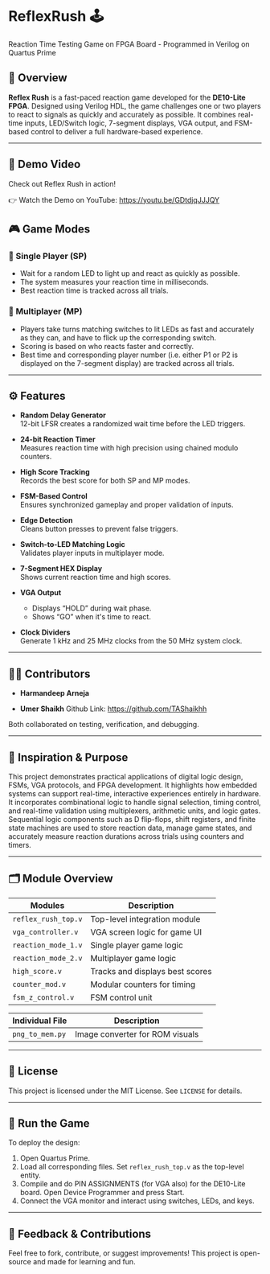 # ReflexRush 🕹️
Reaction Time Testing Game on FPGA Board - Programmed in Verilog on Quartus Prime

## 🎯 Overview

**Reflex Rush** is a fast-paced reaction game developed for the **DE10-Lite FPGA**. Designed using Verilog HDL, the game challenges one or two players to react to signals as quickly and accurately as possible. It combines real-time inputs, LED/Switch logic, 7-segment displays, VGA output, and FSM-based control to deliver a full hardware-based experience.

---

## 🎥 Demo Video

Check out Reflex Rush in action!

👉 Watch the Demo on YouTube: https://youtu.be/GDtdjqJJJQY


## 🎮 Game Modes

### 🧍 Single Player (SP)
- Wait for a random LED to light up and react as quickly as possible.
- The system measures your reaction time in milliseconds.
- Best reaction time is tracked across all trials.

### 👥 Multiplayer (MP)
- Players take turns matching switches to lit LEDs as fast and accurately as they can, and have to flick up the corresponding switch.
- Scoring is based on who reacts faster and correctly.
- Best time and corresponding player number (i.e. either P1 or P2 is displayed on the 7-segment display) are tracked across all trials.

---

## ⚙️ Features

- **Random Delay Generator**  
  12-bit LFSR creates a randomized wait time before the LED triggers.

- **24-bit Reaction Timer**  
  Measures reaction time with high precision using chained modulo counters.

- **High Score Tracking**  
  Records the best score for both SP and MP modes.

- **FSM-Based Control**  
  Ensures synchronized gameplay and proper validation of inputs.

- **Edge Detection**  
  Cleans button presses to prevent false triggers.

- **Switch-to-LED Matching Logic**  
  Validates player inputs in multiplayer mode.

- **7-Segment HEX Display**  
  Shows current reaction time and high scores.

- **VGA Output**  
  - Displays “HOLD” during wait phase.  
  - Shows “GO” when it's time to react.

- **Clock Dividers**  
  Generate 1 kHz and 25 MHz clocks from the 50 MHz system clock.

---

## 👨‍💻 Contributors

- **Harmandeep Arneja** 

- **Umer Shaikh** Github Link: https://github.com/TAShaikhh

Both collaborated on testing, verification, and debugging.

---

## 🧠 Inspiration & Purpose

This project demonstrates practical applications of digital logic design, FSMs, VGA protocols, and FPGA development. It highlights how embedded systems can support real-time, interactive experiences entirely in hardware. It incorporates combinational logic to handle signal selection, timing control, and real-time validation using multiplexers, arithmetic units, and logic gates. Sequential logic components such as D flip-flops, shift registers, and finite state machines are used to store reaction data, manage game states, and accurately measure reaction durations across trials using counters and timers.

---

## 🗂️ Module Overview

| Modules            | Description                          |
|--------------------|--------------------------------------|
| `reflex_rush_top.v`| Top-level integration module         |
| `vga_controller.v` | VGA screen logic for game UI         |
| `reaction_mode_1.v`| Single player game logic             |
| `reaction_mode_2.v`| Multiplayer game logic               |
| `high_score.v`     | Tracks and displays best scores      |
| `counter_mod.v`    | Modular counters for timing          |
| `fsm_z_control.v`  | FSM control unit                     |

| Individual File    | Description                          |
|--------------------|--------------------------------------|
| `png_to_mem.py`    | Image converter for ROM visuals      |

---

## 📄 License

This project is licensed under the MIT License. See `LICENSE` for details.

---

## 🚀 Run the Game

To deploy the design:

1. Open Quartus Prime.
2. Load all corresponding files. Set `reflex_rush_top.v` as the top-level entity.
3. Compile and do PIN ASSIGNMENTS (for VGA also) for the DE10-Lite board. Open Device Programmer and press Start.
4. Connect the VGA monitor and interact using switches, LEDs, and keys.

---

## 💬 Feedback & Contributions

Feel free to fork, contribute, or suggest improvements! This project is open-source and made for learning and fun.


